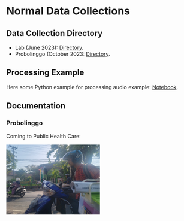 # Normal Data Collections

## Data Collection Directory
- Lab (June 2023): [Directory](https://github.com/VibrasticLab/ehealth-iot/tree/master/coughgui/olahdata/normal/lab_062023).
- Probolinggo (October 2023: [Directory](https://github.com/VibrasticLab/ehealth-iot/tree/master/coughgui/olahdata/normal/probo_07102023).

## Processing Example

Here some Python example for processing audio example: [Notebook](https://github.com/VibrasticLab/ehealth-iot/blob/master/coughgui/olahdata/TestMFCCF0.ipynb).

## Documentation

### Probolinggo

Coming to Public Health Care:

<img src="./images/20231006_071643.jpg" style="width: 250px;"/>
